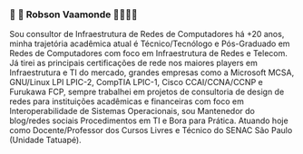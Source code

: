 ### :penguin: :penguin: Robson Vaamonde 👋👋👋👋

Sou consultor de Infraestrutura de Redes de Computadores há +20 anos, minha trajetória acadêmica atual é Técnico/Tecnólogo e Pós-Graduado em Redes de Computadores com foco em Infraestrutura de Redes e Telecom. Já tirei as principais certificações de rede nos maiores players em Infraestrutura e TI do mercado, grandes empresas como a Microsoft MCSA, GNU/Linux LPI LPIC-2, CompTIA LPIC-1, Cisco CCAI/CCNA/CCNP e Furukawa FCP, sempre trabalhei em projetos de consultoria de design de redes para instituições acadêmicas e financeiras com foco em Interoperabilidade de Sistemas Operacionais, sou Mantenedor do blog/redes sociais Procedimentos em TI e Bora para Prática. Atuando hoje como Docente/Professor dos Cursos Livres e Técnico do SENAC São Paulo (Unidade Tatuapé).
